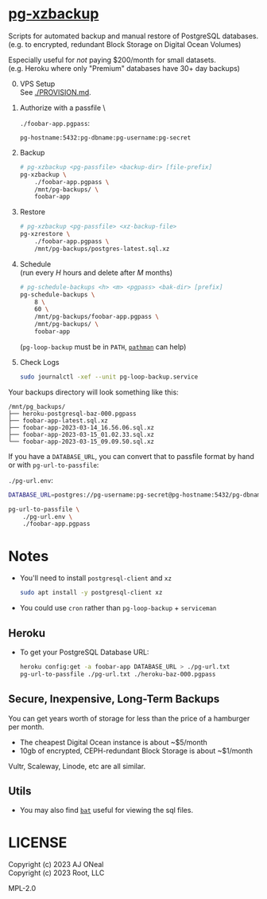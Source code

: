 # [pg-xzbackup](https://github.com/therootcompany/pg-xzbackup.sh)

Scripts for automated backup and manual restore of PostgreSQL databases. \
(e.g. to encrypted, redundant Block Storage on Digital Ocean Volumes)

Especially useful for _not_ paying $200/month for small datasets. \
(e.g. Heroku where only "Premium" databases have 30+ day backups)

0. VPS Setup \
   See [./PROVISION.md](./PROVISION.md).
1. Authorize with a passfile \

    `./foobar-app.pgpass`:

    ```text
    pg-hostname:5432:pg-dbname:pg-username:pg-secret
    ```

2. Backup
    ```sh
    # pg-xzbackup <pg-passfile> <backup-dir> [file-prefix]
    pg-xzbackup \
        ./foobar-app.pgpass \
        /mnt/pg-backups/ \
        foobar-app
    ```
3. Restore
    ```sh
    # pg-xzbackup <pg-passfile> <xz-backup-file>
    pg-xzrestore \
        ./foobar-app.pgpass \
        /mnt/pg-backups/postgres-latest.sql.xz
    ```
4. Schedule \
   (run every _H_ hours and delete after _M_ months)
    ```sh
    # pg-schedule-backups <h> <m> <pgpass> <bak-dir> [prefix]
    pg-schedule-backups \
        8 \
        60 \
        /mnt/pg-backups/foobar-app.pgpass \
        /mnt/pg-backups/ \
        foobar-app
    ```
    (`pg-loop-backup` must be in `PATH`, [`pathman`](https://webinstall.dev/pathman) can help)
5. Check Logs
    ```sh
    sudo journalctl -xef --unit pg-loop-backup.service
    ```

Your backups directory will look something like this:

```text
/mnt/pg_backups/
├── heroku-postgresql-baz-000.pgpass
├── foobar-app-latest.sql.xz
├── foobar-app-2023-03-14_16.56.06.sql.xz
├── foobar-app-2023-03-15_01.02.33.sql.xz
└── foobar-app-2023-03-15_09.09.50.sql.xz
```

If you have a `DATABASE_URL`, you can convert that to passfile format by hand or with `pg-url-to-passfile`:

`./pg-url.env`:

```sh
DATABASE_URL=postgres://pg-username:pg-secret@pg-hostname:5432/pg-dbname
```

```sh
pg-url-to-passfile \
    ./pg-url.env \
    ./foobar-app.pgpass
```

# Notes

-   You'll need to install `postgresql-client` and `xz`
    ```sh
    sudo apt install -y postgresql-client xz
    ```
-   You could use `cron` rather than `pg-loop-backup` + `serviceman`

## Heroku

-   To get your PostgreSQL Database URL:
    ```sh
    heroku config:get -a foobar-app DATABASE_URL > ./pg-url.txt
    pg-url-to-passfile ./pg-url.txt ./heroku-baz-000.pgpass
    ```

## Secure, Inexpensive, Long-Term Backups

You can get years worth of storage for less than the price of a hamburger per month.

-   The cheapest Digital Ocean instance is about ~$5/month
-   10gb of encrypted, CEPH-redundant Block Storage is about ~$1/month

Vultr, Scaleway, Linode, etc are all similar.

## Utils

-   You may also find [`bat`](https://webinstall.dev/bat) useful for viewing the sql files.

# LICENSE

Copyright (c) 2023 AJ ONeal \
Copyright (c) 2023 Root, LLC

MPL-2.0
